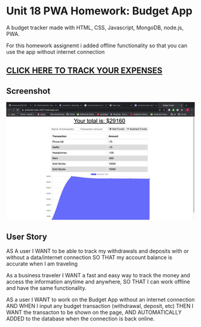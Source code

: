 # Unit 18 PWA Homework: Budget App

A budget tracker made with HTML, CSS, Javascript, MongoDB, node.js, PWA.

For this homework assignemt i added offline functionality so that you can use the app without internet connection

## [CLICK HERE TO TRACK YOUR EXPENSES](https://protected-oasis-24217.herokuapp.com/)

## Screenshot
![Budget App](public/budgetapp.png)

## User Story

AS A user
I WANT to be able to track my withdrawals and deposits with or without a data/internet connection
SO THAT my account balance is accurate when I am traveling

As a business traveler
I WANT a fast and easy way to track the money and access the information anytime and anywhere, 
SO THAT I can work offline and have the same functionality.

AS a user 
I WANT to work on the Budget App without an internet connection
AND WHEN I input any budget transaction (withdrawal, deposit, etc)
THEN I WANT the transacton to be shown on the page, 
AND AUTOMATICALLY ADDED to the database when the connection is back online.